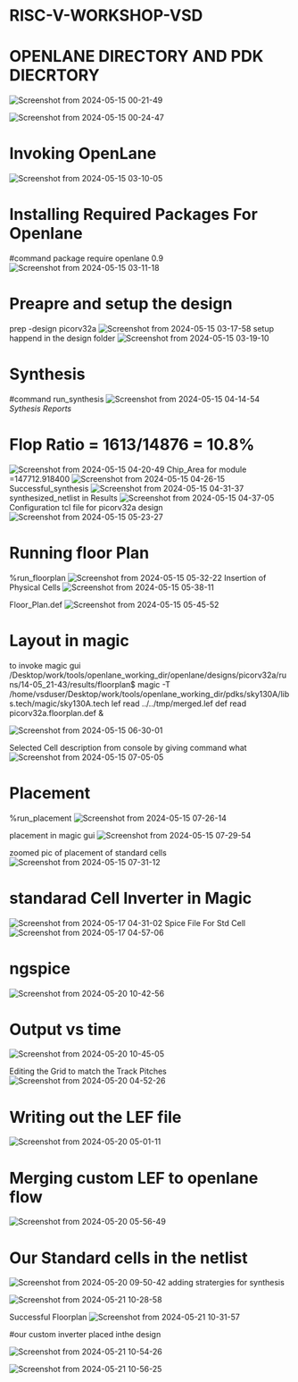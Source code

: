 # RISC-V-WORKSHOP-VSD
# OPENLANE DIRECTORY AND PDK DIECRTORY
![Screenshot from 2024-05-15 00-21-49](https://github.com/sumanthdasari97/RISC-V-WORKSHOP-VSD/assets/161044842/e1161ee2-5cc8-4398-b43e-aed0de3ba4cc)

![Screenshot from 2024-05-15 00-24-47](https://github.com/sumanthdasari97/RISC-V-WORKSHOP-VSD/assets/161044842/5e88de70-0575-4ca4-b9c9-18cf727ecd54)
# Invoking OpenLane 
![Screenshot from 2024-05-15 03-10-05](https://github.com/sumanthdasari97/RISC-V-WORKSHOP-VSD/assets/161044842/71796b9d-c6e2-4124-8f4a-1bce4f1e90f6)
# Installing Required Packages For Openlane
#command package require openlane 0.9
![Screenshot from 2024-05-15 03-11-18](https://github.com/sumanthdasari97/RISC-V-WORKSHOP-VSD/assets/161044842/1dd4f888-b089-4764-8ab2-bcb1eb57fd2e)
# Preapre and setup the design 
prep -design picorv32a
![Screenshot from 2024-05-15 03-17-58](https://github.com/sumanthdasari97/RISC-V-WORKSHOP-VSD/assets/161044842/b5811317-5e79-4a84-84ca-40bedc7edb8e)
setup happend in the design folder 
![Screenshot from 2024-05-15 03-19-10](https://github.com/sumanthdasari97/RISC-V-WORKSHOP-VSD/assets/161044842/040c75e6-5253-48d3-b230-f8d6b7b760e7)
# **Synthesis**
#command run_synthesis
![Screenshot from 2024-05-15 04-14-54](https://github.com/sumanthdasari97/RISC-V-WORKSHOP-VSD/assets/161044842/4d435aa9-f8f3-4789-8d68-60c9471cac53)
_Sythesis Reports_
# Flop Ratio = 1613/14876 = 10.8%
![Screenshot from 2024-05-15 04-20-49](https://github.com/sumanthdasari97/RISC-V-WORKSHOP-VSD/assets/161044842/20deeb0f-c876-49a0-8dff-5645e5aca827)
Chip_Area for module =147712.918400
![Screenshot from 2024-05-15 04-26-15](https://github.com/sumanthdasari97/RISC-V-WORKSHOP-VSD/assets/161044842/ada3f937-9613-4633-a57e-6d96877c02ad)
Successful_synthesis
![Screenshot from 2024-05-15 04-31-37](https://github.com/sumanthdasari97/RISC-V-WORKSHOP-VSD/assets/161044842/17c2cdf2-0c8d-44cb-9a08-75cdcf248fe1)
synthesized_netlist  in Results
![Screenshot from 2024-05-15 04-37-05](https://github.com/sumanthdasari97/RISC-V-WORKSHOP-VSD/assets/161044842/1e97ee11-5482-4e47-8231-bf94c243c3ef)
Configuration tcl file for picorv32a design
![Screenshot from 2024-05-15 05-23-27](https://github.com/sumanthdasari97/RISC-V-WORKSHOP-VSD/assets/161044842/f11aa0b7-5278-48e7-be24-716fb6bb6f0c)

# **Running floor Plan**
  %run_floorplan
![Screenshot from 2024-05-15 05-32-22](https://github.com/sumanthdasari97/RISC-V-WORKSHOP-VSD/assets/161044842/5fd886ea-fb83-43e7-806e-d2ae84b1e372)
Insertion of Physical Cells
![Screenshot from 2024-05-15 05-38-11](https://github.com/sumanthdasari97/RISC-V-WORKSHOP-VSD/assets/161044842/59b9a186-2d85-408f-8a99-a4ff26f6ca69)

Floor_Plan.def 
![Screenshot from 2024-05-15 05-45-52](https://github.com/sumanthdasari97/RISC-V-WORKSHOP-VSD/assets/161044842/e7bd571e-99b9-426e-96ef-f3ecceb1111a)

# Layout in magic
to invoke magic gui 
/Desktop/work/tools/openlane_working_dir/openlane/designs/picorv32a/runs/14-05_21-43/results/floorplan$ magic -T /home/vsduser/Desktop/work/tools/openlane_working_dir/pdks/sky130A/libs.tech/magic/sky130A.tech lef read ../../tmp/merged.lef def read picorv32a.floorplan.def &

![Screenshot from 2024-05-15 06-30-01](https://github.com/sumanthdasari97/RISC-V-WORKSHOP-VSD/assets/161044842/4d042df5-30bd-4885-bfc4-ff275d66abed)

Selected Cell description from console by giving command what
![Screenshot from 2024-05-15 07-05-05](https://github.com/sumanthdasari97/RISC-V-WORKSHOP-VSD/assets/161044842/4670ecb6-855d-4dd1-859a-2a116a5e5282)

# Placement
%run_placement 
![Screenshot from 2024-05-15 07-26-14](https://github.com/sumanthdasari97/RISC-V-WORKSHOP-VSD/assets/161044842/2c412b8e-be94-4329-ad6c-bc27718a53c7)

placement in magic gui 
![Screenshot from 2024-05-15 07-29-54](https://github.com/sumanthdasari97/RISC-V-WORKSHOP-VSD/assets/161044842/4bdb2758-e911-4712-9705-a9ffa7d3f50f)

zoomed pic of placement of standard cells
![Screenshot from 2024-05-15 07-31-12](https://github.com/sumanthdasari97/RISC-V-WORKSHOP-VSD/assets/161044842/21ee9c48-c5c1-4bce-9154-2065a1959de0)

# standarad Cell Inverter in Magic 
![Screenshot from 2024-05-17 04-31-02](https://github.com/sumanthdasari97/RISC-V-WORKSHOP-VSD/assets/161044842/c9ce672e-c5a8-4914-910d-f0dc4fa5f99d)
 Spice File For Std Cell
 ![Screenshot from 2024-05-17 04-57-06](https://github.com/sumanthdasari97/RISC-V-WORKSHOP-VSD/assets/161044842/dc55bbd2-d85d-492e-9d80-6a93d825d6f0)
 # ngspice
![Screenshot from 2024-05-20 10-42-56](https://github.com/sumanthdasari97/RISC-V-WORKSHOP-VSD/assets/161044842/a9131ec6-3651-4714-9d8c-59afbc97aa09)
# Output vs time 
![Screenshot from 2024-05-20 10-45-05](https://github.com/sumanthdasari97/RISC-V-WORKSHOP-VSD/assets/161044842/7618088d-d727-41dc-93cb-ce2515624175)






Editing the Grid to match the Track Pitches 
![Screenshot from 2024-05-20 04-52-26](https://github.com/sumanthdasari97/RISC-V-WORKSHOP-VSD/assets/161044842/a1c75f40-452b-4258-8ead-7fff978aa666)

# Writing out the LEF file 
![Screenshot from 2024-05-20 05-01-11](https://github.com/sumanthdasari97/RISC-V-WORKSHOP-VSD/assets/161044842/f7302f52-393b-4021-9cc0-01ed896eaf60)

# Merging custom LEF to openlane flow
![Screenshot from 2024-05-20 05-56-49](https://github.com/sumanthdasari97/RISC-V-WORKSHOP-VSD/assets/161044842/250cd8bc-a2a1-4ff8-bad1-db7571765599)
# Our Standard cells in the netlist 
![Screenshot from 2024-05-20 09-50-42](https://github.com/sumanthdasari97/RISC-V-WORKSHOP-VSD/assets/161044842/9d458513-eac0-424b-9802-ef3f76ebec03)
adding stratergies for synthesis 

![Screenshot from 2024-05-21 10-28-58](https://github.com/sumanthdasari97/RISC-V-WORKSHOP-VSD/assets/161044842/b35d87ac-3d03-450c-a436-0959e4d62cd5)

Successful Floorplan
![Screenshot from 2024-05-21 10-31-57](https://github.com/sumanthdasari97/RISC-V-WORKSHOP-VSD/assets/161044842/0a7fbed4-a775-4b0d-b300-0b653a5f8689)

#our custom inverter placed inthe design

![Screenshot from 2024-05-21 10-54-26](https://github.com/sumanthdasari97/RISC-V-WORKSHOP-VSD/assets/161044842/89d7af8e-84e4-4f2d-9c3d-18338ee5ddb9)

![Screenshot from 2024-05-21 10-56-25](https://github.com/sumanthdasari97/RISC-V-WORKSHOP-VSD/assets/161044842/17f93ea8-b3c1-4f30-9486-69c1b9702884)






















